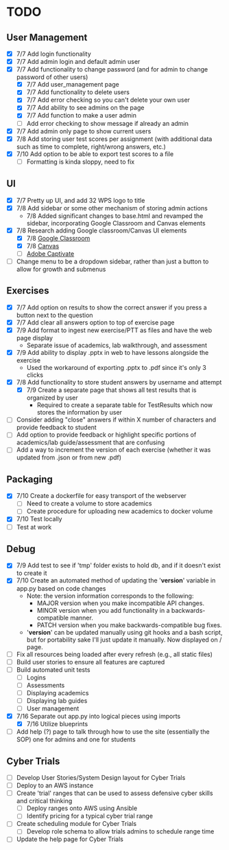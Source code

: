 # TODO
## User Management
- [x] 7/7 Add login functionality
- [x] 7/7 Add admin login and default admin user
- [x] 7/7 Add functionality to change password (and for admin to change password of other users)
  - [x] 7/7 Add user_management page
  - [x] 7/7 Add functionality to delete users
  - [x] 7/7 Add error checking so you can't delete your own user
  - [x] 7/7 Add ability to see admins on the page
  - [x] 7/7 Add function to make a user admin
  - [ ] Add error checking to show message if already an admin
- [x] 7/7 Add admin only page to show current users
- [x] 7/8 Add storing user test scores per assignment (with additional data such as time to complete, right/wrong answers, etc.)
- [x] 7/10 Add option to be able to export test scores to a file
  - [ ] Formatting is kinda sloppy, need to fix

## UI
- [x] 7/7 Pretty up UI, and add 32 WPS logo to title
- [x] 7/8 Add sidebar or some other mechanism of storing admin actions
  - 7/8 Added significant changes to base.html and revamped the sidebar, incorporating Google Classroom and Canvas elements
- [x] 7/8 Research adding Google classroom/Canvas UI elements
  - [x] 7/8 [Google Classroom](https://www.youtube.com/watch?v=uODTp4yHXpI)
  - [x] 7/8 [Canvas](https://www.youtube.com/watch?v=PVfkFD45hL0)
  - [ ] [Adobe Captivate](https://www.adobe.com/products/captivate.html)
- [ ] Change menu to be a dropdown sidebar, rather than just a button to allow for growth and submenus

## Exercises
- [x] 7/7 Add option on results to show the correct answer if you press a button next to the question 
- [x] 7/7 Add clear all answers option to top of exercise page
- [x] 7/9 Add format to ingest new exercise/PTT as files and have the web page display
  - Separate issue of academics, lab walkthrough, and assessment
- [x] 7/9 Add ability to display .pptx in web to have lessons alongside the exercise
  - Used the workaround of exporting .pptx to .pdf since it's only 3 clicks
- [x] 7/8 Add functionality to store student answers by username and attempt
  - [x] 7/9 Create a separate page that shows all test results that is organized by user
    - Required to create a separate table for TestResults which now stores the information by user
- [ ] Consider adding "close" answers if within X number of characters and provide feedback to student
- [ ] Add option to provide feedback or highlight specific portions of academics/lab guide/assessment that are confusing
- [ ] Add a way to increment the version of each exercise (whether it was updated from .json or from new .pdf)

## Packaging
- [x] 7/10 Create a dockerfile for easy transport of the webserver
  - [ ] Need to create a volume to store academics
  - [ ] Create procedure for uploading new academics to docker volume
- [x] 7/10 Test locally
- [ ] Test at work

## Debug
- [x] 7/9 Add test to see if 'tmp' folder exists to hold db, and if it doesn't exist to create it
- [x] 7/10 Create an automated method of updating the '__version__' variable in app.py based on code changes
  - Note: the version information corresponds to the following:
    - MAJOR version when you make incompatible API changes.
    - MINOR version when you add functionality in a backwards-compatible manner.
    - PATCH version when you make backwards-compatible bug fixes.
  - '__version__' can be updated manually using git hooks and a bash script, but for portability sake I'll just update it manually. Now displayed on / page.
- [ ] Fix all resources being loaded after every refresh (e.g., all static files)
- [ ] Build user stories to ensure all features are captured
- [ ] Build automated unit tests
  - [ ] Logins
  - [ ] Assessments
  - [ ] Displaying academics
  - [ ] Displaying lab guides
  - [ ] User management
- [x] 7/16 Separate out app.py into logical pieces using imports
  - [x] 7/16 Utilize blueprints
- [ ] Add help (?) page to talk through how to use the site (essentially the SOP) one for admins and one for students

## Cyber Trials
- [ ] Develop User Stories/System Design layout for Cyber Trials
- [ ] Deploy to an AWS instance
- [ ] Create 'trial' ranges that can be used to assess defensive cyber skills and critical thinking
  - [ ] Deploy ranges onto AWS using Ansible
  - [ ] Identify pricing for a typical cyber trial range
- [ ] Create scheduling module for Cyber Trials
  - [ ] Develop role schema to allow trials admins to schedule range time
- [ ] Update the help page for Cyber Trials